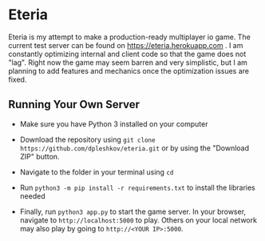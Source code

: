 # Eteria

Eteria is my attempt to make a production-ready multiplayer io game. The current test server can be found on https://eteria.herokuapp.com . I am constantly optimizing internal and client code so that the game does not "lag". Right now the game may seem barren and very simplistic, but I am planning to add features and mechanics once the optimization issues are fixed.


## Running Your Own Server

* Make sure you have Python 3 installed on your computer

* Download the repository using `git clone https://github.com/dpleshkov/eteria.git` or by using the "Download ZIP" button.

* Navigate to the folder in your terminal using `cd`

* Run `python3 -m pip install -r requirements.txt` to install the libraries needed

* Finally, run `python3 app.py` to start the game server. In your browser, navigate to `http://localhost:5000` to play. Others on your local network may also play by going to `http://<YOUR IP>:5000`.
